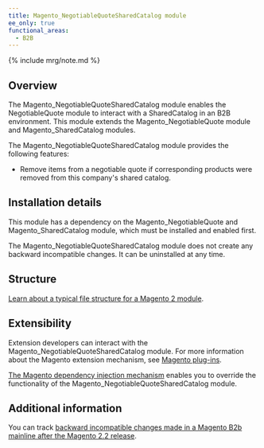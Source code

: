 ```yaml
---
title: Magento_NegotiableQuoteSharedCatalog module
ee_only: true
functional_areas:
  - B2B
---
```


{% include mrg/note.md %}

## Overview

The Magento_NegotiableQuoteSharedCatalog module enables the NegotiableQuote module to interact with a SharedCatalog in an B2B environment. This module extends the Magento_NegotiableQuote module and Magento_SharedCatalog modules.

The Magento_NegotiableQuoteSharedCatalog module provides the following features:

* Remove items from a negotiable quote if corresponding products were removed from this company's shared catalog.
 
## Installation details

This module has a dependency on the Magento_NegotiableQuote and Magento_SharedCatalog module, which must be installed and enabled first.
 
The Magento_NegotiableQuoteSharedCatalog module does not create any backward incompatible changes. It can be uninstalled at any time. 
 
## Structure
 
[Learn about a typical file structure for a Magento 2 module](http://devdocs.magento.com/guides/v2.2/extension-dev-guide/build/module-file-structure.html).
 
## Extensibility
 
Extension developers can interact with the Magento_NegotiableQuoteSharedCatalog module. For more information about the Magento extension mechanism, see [Magento plug-ins](http://devdocs.magento.com/guides/v2.2/extension-dev-guide/plugins.html).
 
[The Magento dependency injection mechanism](http://devdocs.magento.com/guides/v2.2/extension-dev-guide/depend-inj.html) enables you to override the functionality of the Magento_NegotiableQuoteSharedCatalog module.

## Additional information
 
You can track [backward incompatible changes made in a Magento B2b mainline after the Magento 2.2 release](http://devdocs.magento.com/guides/v2.2/release-notes/changes/b2b_changes.html).
